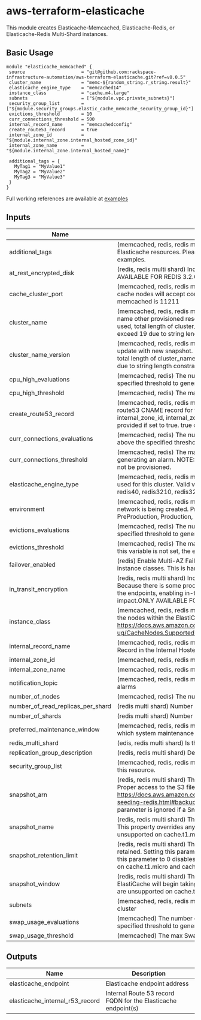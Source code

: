 # aws-terraform-elasticache

This module creates Elasticache-Memcached, Elasticache-Redis, or Elasticache-Redis Multi-Shard instances.

## Basic Usage

```
module "elasticache_memcached" {
 source                     = "git@github.com:rackspace-infrastructure-automation/aws-terraform-elasticache.git?ref=v0.0.5"
 cluster_name               = "memc-${random_string.r_string.result}"
 elasticache_engine_type    = "memcached14"
 instance_class             = "cache.m4.large"
 subnets                    = ["${module.vpc.private_subnets}"]
 security_group_list        = ["${module.security_groups.elastic_cache_memcache_security_group_id}"]
 evictions_threshold        = 10
 curr_connections_threshold = 500
 internal_record_name       = "memcachedconfig"
 create_route53_record      = true
 internal_zone_id           = "${module.internal_zone.internal_hosted_zone_id}"
 internal_zone_name         = "${module.internal_zone.internal_hosted_name}"

 additional_tags = {
   MyTag1 = "MyValue1"
   MyTag2 = "MyValue2"
   MyTag3 = "MyValue3"
 }
}
```

Full working references are available at [examples](examples)

## Inputs

| Name | Description | Type | Default | Required |
|------|-------------|:----:|:-----:|:-----:|
| additional\_tags | (memcached, redis, redis multi shard) Additional tags to be added to the Elasticache resources. Please see examples directory in this repo for examples. | map | `<map>` | no |
| at\_rest\_encrypted\_disk | (redis, redis multi shard) Indicates whether to enable encryption at rest. ONLY AVAILABLE FOR REDIS 3.2.6 AND 4.0.10. true or false | string | `"false"` | no |
| cache\_cluster\_port | (memcached, redis, redis multi shard) The port number on which each of the cache nodes will accept connections. Default for redis is 6379. Default for memcached is 11211 | string | `""` | no |
| cluster\_name | (memcached, redis, redis multi shard) Name of Cluster. Will also be used to name other provisioned resources. If non empty cluster_name_version is being used, total length of cluster_name plus cluster_name_version should not exceed 19 due to string length constraints | string | n/a | yes |
| cluster\_name\_version | (memcached, redis, redis multi shard) NOTE: This needs to increment on update with new snapshot. If non empty cluster_name_version is being used, total length of cluster_name plus cluster_name_version should not exceed 19 due to string length constraints | string | `"v00"` | no |
| cpu\_high\_evaluations | (memcached, redis) The number of minutes CPU usage must remain above the specified threshold to generate an alarm. | string | `"5"` | no |
| cpu\_high\_threshold | (memcached, redis) The max CPU Usage % before generating an alarm. | string | `"90"` | no |
| create\_route53\_record | (memcached, redis, redis multi shard) Specifies whether or not to create a route53 CNAME record for the configuration/primary endpoint. internal_zone_id, internal_zone_name, and internal_record_name must be provided if set to true. true or false. | string | `"false"` | no |
| curr\_connections\_evaluations | (memcached, redis) The number of minutes current connections must remain above the specified threshold to generate an alarm. | string | `"5"` | no |
| curr\_connections\_threshold | (memcached, redis) The max number of current connections before generating an alarm. NOTE: If this variable is not set, the connections alarm will not be provisioned. | string | `""` | no |
| elasticache\_engine\_type | (memcached, redis, redis multi shard) The name of the cache engine to be used for this cluster. Valid values are: memcached14, redis326, redis28, redis40, redis3210, redis32 | string | n/a | yes |
| environment | (memcached, redis, redis multi shard) Application environment for which this network is being created. Preferred value are Development, Integration, PreProduction, Production, QA, Staging, or Test | string | `"Development"` | no |
| evictions\_evaluations | (memcached, redis) The number of minutes Evictions must remain above the specified threshold to generate an alarm. | string | `"5"` | no |
| evictions\_threshold | (memcached, redis) The max evictions before generating an alarm. NOTE: If this variable is not set, the evictions alarm will not be provisioned. | string | `""` | no |
| failover\_enabled | (redis) Enable Multi-AZ Failover.  Failover is unsupported on cache.t2.* instance classes. This is hardcoded as true for Redis multi-shard. | string | `"true"` | no |
| in\_transit\_encryption | (redis, redis multi shard) Indicates whether to enable encryption in transit. Because there is some processing needed to encrypt and decrypt the data at the endpoints, enabling in-transit encryption can have some performance impact.ONLY AVAILABLE FOR REDIS 3.2.6 AND 4.0.10. true or false | string | `"false"` | no |
| instance\_class | (memcached, redis, redis multi shard) The compute and memory capacity of the nodes within the ElastiCache cluster. Please see https://docs.aws.amazon.com/AmazonElastiCache/latest/mem-ug/CacheNodes.SupportedTypes.html for valid instance types. | string | n/a | yes |
| internal\_record\_name | (memcached, redis, redis multi shard) Record Name for the new Resource Record in the Internal Hosted Zone | string | `""` | no |
| internal\_zone\_id | (memcached, redis, redis multi shard) The Route53 Internal Hosted Zone ID | string | `""` | no |
| internal\_zone\_name | (memcached, redis, redis multi shard) LD for Internal Hosted Zone | string | `""` | no |
| notification\_topic | (memcached, redis, redis multi shard) SNS Topic ARN to notify if there are any alarms | string | `""` | no |
| number\_of\_nodes | (memcached, redis) The number of cache nodes within the ElastiCache cluster | string | `"1"` | no |
| number\_of\_read\_replicas\_per\_shard | (redis multi shard) Number of read replicas per shard | string | `"2"` | no |
| number\_of\_shards | (redis multi shard) Number of shards | string | `"2"` | no |
| preferred\_maintenance\_window | (memcached, redis, redis multi shard) The weekly time range (in UTC) during which system maintenance can occur. Example: Sun:05:00-Sun:07:00 | string | `"Sun:05:00-Sun:07:00"` | no |
| redis\_multi\_shard | (edis, redis multi shard) Is this a redis multi-shard instance? true or false | string | `"false"` | no |
| replication\_group\_description | (redis, redis multi shard) Description of Replication Group | string | `"Elasticache"` | no |
| security\_group\_list | (memcached, redis, redis multi shard) A list of EC2 security groups to assign to this resource. | list | n/a | yes |
| snapshot\_arn | (redis, redis multi shard) The S3 ARN of a snapshot to use for cluster creation.  Proper access to the S3 file must be granted prior to building instance.  See https://docs.aws.amazon.com/AmazonElastiCache/latest/UserGuide/backups-seeding-redis.html#backups-seeding-redis-grant-access for details.  This parameter is ignored if a SnapshotName is provided. | string | `""` | no |
| snapshot\_name | (redis, redis multi shard) The name of a snapshot to use for cluster creation. This property overrides any value assigned to SnapshotArn. Snapshots are unsupported on cache.t1.micro and cache.t2.* instance classes. | string | `""` | no |
| snapshot\_retention\_limit | (redis, redis multi shard) The number of days for which automated backups are retained. Setting this parameter to a positive number enables backups. Setting this parameter to 0 disables automated backups. Snapshots are unsupported on cache.t1.micro and cache.t2.* instance classes. | string | `"7"` | no |
| snapshot\_window | (redis, redis multi shard) The daily time range (in UTC) during which ElastiCache will begin taking a daily snapshot of your node group. Snapshots are unsupported on cache.t1.micro and cache.t2.* instance classes. | string | `"03:00-05:00"` | no |
| subnets | (memcached, redis, redis multi shard) List of subnets for use with this cache cluster | list | n/a | yes |
| swap\_usage\_evaluations | (memcached) The number of minutes SwapUsage must remain above the specified threshold to generate an alarm | string | `"5"` | no |
| swap\_usage\_threshold | (memcached) The max SwapUsage before generating an alarm | string | `"52428800"` | no |

## Outputs

| Name | Description |
|------|-------------|
| elasticache\_endpoint | Elasticache endpoint address |
| elasticache\_internal\_r53\_record | Internal Route 53 record FQDN for the Elasticache endpoint(s) |


